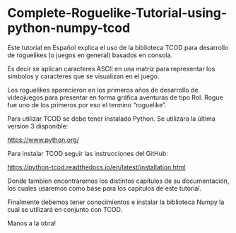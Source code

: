 # Complete-Roguelike-Tutorial-using-python-numpy-tcod

Este tutorial en Español explica el uso de la biblioteca TCOD para desarrollo de roguelikes (o juegos en general) basados en consola. 

Es decir se aplican caracteres ASCII en una matriz para representar los simbolos y caracteres que se visualizan en el juego. 

Los roguelikes aparecieron en los primeros años de desarrollo de videojuegos para presentar en forma gráfica aventuras de tipo Rol. 
Rogue fue uno de los primeros por eso el termino “roguelike”.

Para utilizar TCOD se debe tener instalado Python. 
Se utilizara la última version 3 disponible: 

https://www.python.org/

Para instalar TCOD seguir las instrucciones del GitHub:

https://python-tcod.readthedocs.io/en/latest/installation.html

Donde tambien encontraremos los distintos capítulos de su documentación, los cuales usaremos como base para los capitulos de este tutorial.

Finalmente debemos tener conocimientos e instalar la biblioteca Numpy la cual se utilizará en conjunto con TCOD.

Manos a la obra!
